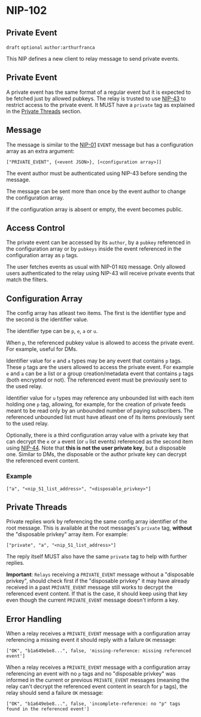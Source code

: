 NIP-102
=======

Private Event
-------------

`draft` `optional` `author:arthurfranca`

This NIP defines a new client to relay message to send private events.

## Private Event

A private event has the same format of a regular event but it
is expected to be fetched just by allowed pubkeys. The relay is
trusted to use [NIP-43](43.md) to restrict access to the private
event. It MUST have a `private` tag as explained in the
[Private Threads](#private-threads) section.

## Message

The message is similar to the [NIP-01](01.md) `EVENT` message but
has a configuration array as an extra argument:

`["PRIVATE_EVENT", {<event JSON>}, [<configuration array>]]`

The event author must be authenticated using NIP-43
before sending the message.

The message can be sent more than once by the event author
to change the configuration array.

If the configuration array is absent or empty, the event becomes public.

## Access Control

The private event can be accessed by its `author`, by a `pubkey`
referenced in the configuration array or by `pubkeys` inside the
event referenced in the configuration array as `p` tags.

The user fetches events as usual with NIP-01 `REQ` message.
Only allowed users authenticated to the relay using NIP-43 will
receive private events that match the filters.

## Configuration Array

The config array has atleast two items. The first is the identifier type and the second is the identifier value.

The identifier type can be `p`, `e`, `a` or `u`.

When `p`, the referenced pubkey value is allowed to access the private event.
For example, useful for DMs.

Identifier value for `e` and `a` types may be any event that contains `p`
tags. These `p` tags are the users allowed to access the private event.
For example `e` and `a` can be a list or a group
creation/metadata event that contains `p` tags (both encrypted or not).
The referenced event must be previously sent to the used relay.

Identifier value for `u` types may reference any unbounded list with each
item holding one `p` tag, allowing, for example, for the creation of private
feeds meant to be read only by an unbounded number of paying subscribers.
The referenced unbounded list must have atleast one of its items previously
sent to the used relay.

Optionally, there is a third configuration array value with
a private key that can decrypt the `e` or `a` event (or `u` list events)
referenced as the second item using [NIP-44](44.md).
Note that **this is not the user private key**, but a disposable one.
Similar to DMs, the disposable or the author private key can decrypt the
referenced event content.

### Example

`["a", "<nip_51_list_address>", "<disposable_privkey>"]`

## Private Threads

Private replies work by referencing the same config array identifier of the root message.
This is available at the root messages's `private` tag,
**without** the "disposable privkey" array item. For example:

`["private", "a", "<nip_51_list_address>"]`

The reply itself MUST also have the same `private` tag to help with further replies.

**Important**: `Relays` receiving a `PRIVATE_EVENT` message without a "disposable privkey", should
check first if the "disposable privkey" it may have already received in a past `PRIVATE_EVENT`
message still works to decrypt the referenced event content. If that is the case, it should keep using
that key even though the current `PRIVATE_EVENT` message doesn't inform a key.

## Error Handling

When a relay receives a `PRIVATE_EVENT` message
with a configuration array referencing a missing event it should reply with
a failure `OK` message:

`["OK", "b1a649ebe8...", false, 'missing-reference: missing referenced event']`

When a relay receives a `PRIVATE_EVENT` message
with a configuration array referencing
an event with no `p` tags and no "disposable privkey"
was informed in the current or previous `PRIVATE_EVENT` messages
(meaning the relay can't decrypt the referenced event content in search for `p` tags),
the relay should send a failure `OK` message:

`["OK", "b1a649ebe8...", false, 'incomplete-reference: no "p" tags found in the referenced event']`
